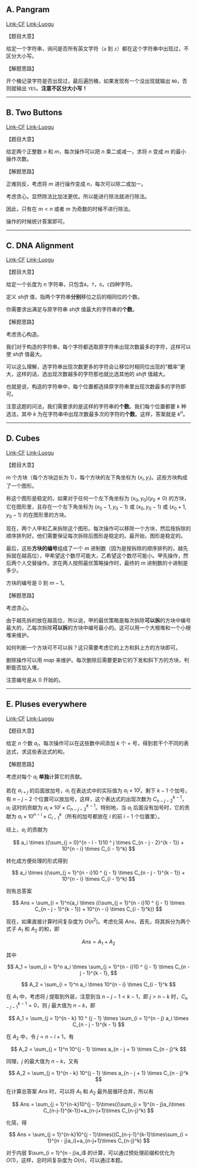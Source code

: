 ## A. Pangram

[Link-CF](https://codeforces.com/problemset/problem/520/A "Link-CF")
[Link-Luogu](https://www.luogu.com.cn/problem/CF520A "Link-Luogu")

【题目大意】

给定一个字符串，询问是否所有英文字符（```a``` 到 ```z```）都在这个字符串中出现过，不区分大小写。

【解题思路】

开个桶记录字符是否出现过，最后遍历桶，如果发现有一个没出现就输出 ```NO```，否则就输出 ```YES```。**注意不区分大小写！**


------------


## B. Two Buttons

[Link-CF](https://codeforces.com/problemset/problem/520/B "Link-CF")
[Link-Luogu](https://www.luogu.com.cn/problem/CF520B "Link-Luogu")

【题目大意】

给定两个正整数 $n$ 和 $m$，每次操作可以把 $n$ 乘二或减一，求将 $n$ 变成 $m$ 的最小操作次数。

【解题思路】

正难则反，考虑将 $m$ 进行操作变成 $n$，每次可以除二或加一。

考虑贪心。显然除法比加法更优。所以能进行除法就进行除法。

因此，只有在 $m < n$ 或者 $m$ 为奇数的时候不进行除法。

操作的时候统计答案即可。



------------


## C. DNA Alignment

[Link-CF](https://codeforces.com/problemset/problem/520/C "Link-CF")
[Link-Luogu](https://www.luogu.com.cn/problem/CF520C "Link-Luogu")

【题目大意】

给定一个长度为 $n$ 字符串，只包含```A```，```T```，```G```，```C```四种字符。

定义 $shift$ 值，指两个字符串**分别**移位之后的相同位的个数。

你需要求出满足与原字符串 $shift$ 值最大的字符串的**个数**。

【解题思路】

考虑贪心构造。

我们对于构造的字符串，每个字符都选取原字符串出现次数最多的字符，这样可以使 $shift$ 值最大。

可以这么理解，选字符串出现次数更多的字符会让移位时相同位出现的“概率”更大，这样的话，选出现次数越多的字符那也就比选其他的 $shift$ 值越大。

也就是说，构造的字符串中，每个位置都选择原字符串里出现次数最多的字符即可。

注意这题的问法，我们需要求的是这样的字符串的**个数**。我们每个位置都要 $k$ 种选法，其中 $k$ 为在字符串中出现次数最多次的字符的**个数**。这样，答案就是 $k ^ n$。


------------


## D. Cubes

[Link-CF](https://codeforces.com/problemset/problem/520/D "Link-CF")
[Link-Luogu](https://www.luogu.com.cn/problem/CF520D "Link-Luogu")

【题目大意】

$m$ 个方块（每个方块边长为 $1$），每个方块的左下角坐标为 $(x_i, y_i)$。这些方块构成了一个图形。

称这个图形是稳定的，如果对于任何一个左下角坐标为 $(x_0, y_0)(y_0 \neq 0)$ 的方块，它在图形里，且存在一个左下角坐标为 $(x_0 - 1, y_0 - 1)$ 或 $(x_0, y_0 - 1)$ 或 $(x_0 + 1, y_0 - 1)$ 的在图形里的方块。

现在，两个人甲和乙来拆除这个图形。每次操作可以移除一个方块，然后按拆除的顺序排列好。他们需要保证每次拆除后图形是稳定的。最开始，图形是稳定的。

最后，这些**方块的编号**组成了一个 $m$ 进制数（因为是按拆除的顺序排列的，越先拆就在越高位），甲希望这个数尽可能大，乙希望这个数尽可能小。甲先操作，然后两个人交替操作。求在两人按照最优策略操作时，最终的 $m$ 进制数的十进制是多少。

方块的编号是 $0$ 到 $m - 1$。

【解题思路】

考虑贪心。

由于越先拆的放在越高位，所以说，甲的最优策略是每次拆除**可以拆**的方块中编号最大的，乙每次拆除**可以拆**的方块中编号最小的。这可以用一个大根堆和一个小根堆来维护。

如何判断一个方块可不可以拆？这只需要考虑它的上方和斜上方的方块即可。

删除操作可以用 $map$ 来维护。每次删除后需要更新它的下发和斜下方的方块，判断能否加入堆。

注意编号是从 $0$ 开始的。


------------


## E. Pluses everywhere

[Link-CF](https://codeforces.com/problemset/problem/520/E "Link-CF")
[Link-Luogu](https://www.luogu.com.cn/problem/CF520E "Link-Luogu")

【题目大意】

给定 $n$ 个数 $a_i$，每次操作可以在这些数中间添加 $k$ 个 $+$ 号，得到若干个不同的表达式，求这些表达式的和。

【解题思路】

考虑对每个 $a_i$ **单独**计算它的贡献。

若在 $a_{i + j}$ 的后面放加号，$a_i$ 在表达式中的实际值为 $a_i \times 10 ^ j$。剩下 $k - 1$ 个加号，有 $n - j - 2$ 个位置可以放加号，这样，这个表达式的出现次数为 $C_{n - j - 2}^{k - 1}$，$a_i$ 这时的贡献为 $a_i \times 10 ^ j \times C_{n - j - 2}^{k - 1}$。特别地，当 $a_i$ 后面没有加号时，它的贡献为 $a_i \times 10 ^ {n - i} \times C_{i - 1}^k$（所有的加号都放在 $i$ 的前 $i - 1$ 个位置里）。

综上，$a_i$ 的贡献为

$$
a_i \times ((\sum_{j = 0}^{n - i - 1}10 ^ j \times C_{n - j - 2}^{k - 1}) +  10^{n - i} \times C_{i - 1}^k)
$$

转化成方便处理的形式得到

$$
a_i \times ((\sum_{j = 1}^{n - i}10 ^ {j - 1} \times C_{n - j - 1}^{k - 1}) +  10^{n - i} \times C_{i - 1}^k)
$$

则有总答案

$$
Ans = \sum_{i = 1}^n(a_i \times ((\sum_{j = 1}^{n - i}10 ^ {j - 1} \times C_{n - j - 1}^{k - 1}) +  10^{n - i} \times C_{i - 1}^k))
$$

现在，如果直接计算时间复杂度为 $O(n^2)$。考虑化简 $Ans$，首先，将其拆分为两个式子 $A_1$ 和 $A_2$ 的和，即

$$
Ans = A_1 + A_2
$$

其中

$$
A_1 = \sum_{i = 1}^n a_i \times \sum_{j = 1}^{n - i}10 ^ {j - 1} \times C_{n - j - 1}^{k - 1},
$$

$$
A_2 = \sum_{i = 1}^n a_i \times 10^{n - i} \times C_{i - 1}^k
$$

在 $A_1$ 中，考虑将 $j$ 提取到外层，注意到当 $n - j - 1 < k - 1$，即 $j > n - k$ 时，$C_{n - j - 1}^{k - 1} = 0$，则 $j$ 最大值为 $n - k$，即

$$
A_1 = \sum_{j = 1}^{n - k} 10 ^ {j - 1}  \times \sum_{i = 1}^{n - j} a_i \times C_{n - j - 1}^{k - 1}
$$

在 $A_2$ 中，令 $j = n - i + 1$，有

$$
A_2 = \sum_{j = 1}^n 10^{j - 1} \times  a_{n - j + 1} \times C_{n - j}^k
$$

同理，$j$ 的最大值为 $n - k$，又有

$$
A_2 = \sum_{j = 1}^{n - k} 10^{j - 1} \times a_{n - j + 1} \times C_{n - j}^k
$$

在计算总答案 $Ans$ 时，可以将 $A_1$ 和 $A_2$ 最外层循环合并，所以有

$$
Ans = \sum_{j = 1}^{n-k}10^{j - 1}\times((\sum_{i = 1}^{n - j}a_i\times C_{n-j-1}^{k-1})+a_{n-j+1}\times C_{n-j}^k)
$$

化简，得

$$
Ans = \sum_{j = 1}^{n-k}10^{j - 1}\times((C_{n-j-1}^{k-1}\times\sum_{i = 1}^{n - j}a_i)+a_{n-j+1}\times C_{n-j}^k)
$$

对于内层 $\sum_{i = 1}^{n - j}a_i$ 的计算，可以通过预处理前缀和优化为 $O(1)$，这样，总时间复杂度为 $O(n)$，可以通过本题。
